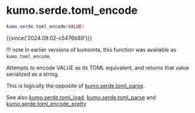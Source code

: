 # kumo.serde.toml_encode

```lua
kumo.serde.toml_encode(VALUE)
```

{{since('2024.09.02-c5476b89')}}

!!! note
    In earlier versions of kumomta, this function was available
    as `kumo.toml_encode`.

Attempts to encode VALUE as its TOML equivalent, and returns that value
serialized as a string.

This is logically the opposite of [kumo.serde.toml_parse](toml_parse.md).

See also [kumo.serde.toml_load](toml_load.md),
[kumo.serde.toml_parse](toml_parse.md) and
[kumo.serde.toml_encode_pretty](toml_encode_pretty.md)



